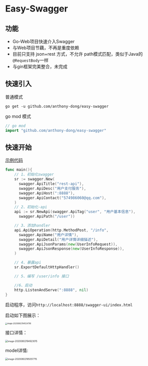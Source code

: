 # Easy-Swagger

## 功能

- Go-Web项目快速介入Swagger
- 与Web项目节藕，不再是重度依赖
- 目前只支持 json+rest 方式，不允许 path模式匹配，类似于Java的`@RequestBody`一样
- 与gin框架完美整合，未完成

## 快速引入

普通模式

```shell
go get -u github.com/anthony-dong/easy-swagger
```

go mod 模式

```go
// go mod 
import "github.com/anthony-dong/easy-swagger"
```

## 快速开始

[示例代码](./example/main.go)

```go
func main(){
    // 1、初始化swagger
    sr := swagger.New(
      swagger.ApiTitle("rest-api"),
      swagger.ApiDesc("用户支付服务"),
      swagger.ApiHost(":8888"),
      swagger.ApiContact("574986060@qq.com"),
    )
    // 2、初始化-api
    api := sr.NewApi(swagger.ApiTag("user", "用户基本信息"),
      swagger.ApiPath("/user"))

    // 3、添加handler
    api.ApiOperation(http.MethodPost, "/info",
      swagger.ApiName("用户详情"),
      swagger.ApiDetail("用户详情详细描述"),
      swagger.ApiJsonParams(new(UserInfoRequest)),
      swagger.ApiJsonResponse(new(UserInfoResponse)),
    )

    // 4、暴露api
    sr.ExportDefaultHttpHandler()

    // 5、编写 /user/info 接口

    //6、启动
    http.ListenAndServe(":8888", nil)
}
```

启动程序，访问`http://localhost:8888/swagger-ui/index.html`

启动如下图展示：

<img src="https://tyut.oss-accelerate.aliyuncs.com/image/2020-80-88/22ca1701-d8dc-4ec0-b608-954ce019e3c7.png" alt="image-20200802194524790" style="zoom:40%;" />

接口详情：

<img src="https://tyut.oss-accelerate.aliyuncs.com/image/2020-80-88/e09af5e5-86fe-438b-b6d2-f4091ede470a.png" alt="image-20200802194923015" style="zoom:50%;" />

model详情:

<img src="https://tyut.oss-accelerate.aliyuncs.com/image/2020-80-88/acfc4a86-de3d-49d4-8046-7700e66bf605.png" alt="image-20200802195057715" style="zoom:50%;" />

